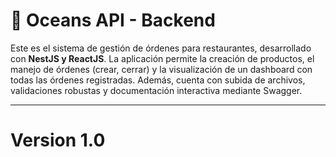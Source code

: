 # 🌊 Oceans API - Backend

Este es el sistema de gestión de órdenes para restaurantes, desarrollado con **NestJS y ReactJS**. La aplicación permite la creación de productos, el manejo de órdenes (crear, cerrar) y la visualización de un dashboard con todas las órdenes registradas. Además, cuenta con subida de archivos, validaciones robustas y documentación interactiva mediante Swagger.

---

# Version 1.0